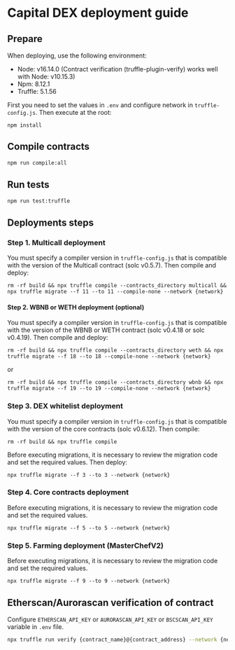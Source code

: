 # Capital DEX deployment guide

## Prepare

When deploying, use the following environment:

- Node: v16.14.0  (Contract verification (truffle-plugin-verify) works well with Node: v10.15.3)
- Npm: 8.12.1
- Truffle: 5.1.56

First you need to set the values in ```.env``` and configure network in ```truffle-config.js```. Then execute at the root:

```shell
npm install
```

## Compile contracts

```sh
npm run compile:all
```

## Run tests

```sh
npm run test:truffle
```

## Deployments steps

### Step 1. Multicall deployment

You must specify a compiler version in ```truffle-config.js``` that is compatible with the version of the Multicall contract (solc v0.5.7). Then compile and deploy:

```shell
rm -rf build && npx truffle compile --contracts_directory multicall && npx truffle migrate --f 11 --to 11 --compile-none --network {network}
```

#### Step 2. WBNB or WETH deployment (optional)

You must specify a compiler version in ```truffle-config.js``` that is compatible with the version of the WBNB or WETH contract (solc v0.4.18 or solc v0.4.19). Then compile and deploy:

```shell
rm -rf build && npx truffle compile --contracts_directory weth && npx truffle migrate --f 18 --to 18 --compile-none --network {network}
```

or

```shell
rm -rf build && npx truffle compile --contracts_directory wbnb && npx truffle migrate --f 19 --to 19 --compile-none --network {network}
```


### Step 3. DEX whitelist deployment

You must specify a compiler version in ```truffle-config.js``` that is compatible with the version of the core contracts (solc v0.6.12). Then compile:

```shell
rm -rf build && npx truffle compile
```

Before executing migrations, it is necessary to review the migration code and set the required values. Then deploy:

```shell
npx truffle migrate --f 3 --to 3 --network {network}
```

### Step 4. Core contracts deployment

Before executing migrations, it is necessary to review the migration code and set the required values.

```shell
npx truffle migrate --f 5 --to 5 --network {network}
```

### Step 5. Farming deployment (MasterChefV2)

Before executing migrations, it is necessary to review the migration code and set the required values.

```shell
npx truffle migrate --f 9 --to 9 --network {network}
```

## Etherscan/Aurorascan verification of contract

Configure ```ETHERSCAN_API_KEY``` or ```AURORASCAN_API_KEY``` or ```BSCSCAN_API_KEY``` variable in ```.env``` file.

```bash
npx truffle run verify {contract_name}@{contract_address} --network {network}
```

